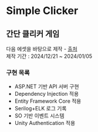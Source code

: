 # Simple Clicker
## 간단 클리커 게임
다음 에셋을 바탕으로 제작 - [출처](https://assetstore.unity.com/packages/2d/characters/bolt-2d-jellyfarm-assets-pack-188722)
<br/>
제작 기간 : 2024/12/21 ~ 2024/01/05

### 구현 목록
- ASP.NET 기반 API 서버 구현
- Dependency Injection 적용
- Entity Framework Core 적용
- Serilog+ELK 로그 기록 
- SO 기반 이벤트 시스템
- Unity Authentication 적용